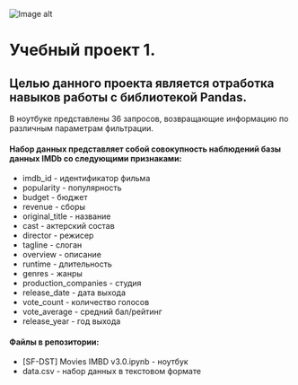![Image alt](https://github.com/Andrew200212/Images/blob/main/Image_cinema_1.jpg)
# Учебный проект 1.
## Целью данного проекта является отработка навыков работы с библиотекой Pandas.
В ноутбуке представлены 36 запросов, возвращающие информацию по различным параметрам фильтрации.
#### Набор данных представляет собой совокупность наблюдений базы данных IMDb со следующими признаками:
* imdb_id - идентификатор фильма
* popularity - популярность
* budget - бюджет
* revenue - сборы
* original_title - название
* cast - актерский состав
* director - режисер
* tagline - слоган
* overview - описание
* runtime - длительность
* genres - жанры
* production_companies - студия
* release_date - дата выхода
* vote_count - количество голосов
* vote_average - средний бал/рейтинг
* release_year - год выхода
#### Файлы в репозитории:
* [SF-DST] Movies IMBD v3.0.ipynb - ноутбук
* data.csv - набор данных в текстовом формате
